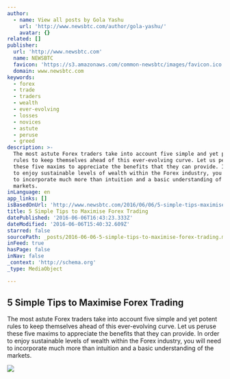 ```yaml
---
author:
  - name: View all posts by Gola Yashu
    url: 'http://www.newsbtc.com/author/gola-yashu/'
    avatar: {}
related: []
publisher:
  url: 'http://www.newsbtc.com'
  name: NEWSBTC
  favicon: 'https://s3.amazonaws.com/common-newsbtc/images/favicon.ico'
  domain: www.newsbtc.com
keywords:
  - forex
  - trade
  - traders
  - wealth
  - ever-evolving
  - losses
  - novices
  - astute
  - peruse
  - greed
description: >-
  The most astute Forex traders take into account five simple and yet potent
  rules to keep themselves ahead of this ever-evolving curve. Let us peruse
  these five maxims to appreciate the benefits that they can provide. In order
  to enjoy sustainable levels of wealth within the Forex industry, you will need
  to incorporate much more than intuition and a basic understanding of the
  markets.
inLanguage: en
app_links: []
isBasedOnUrl: 'http://www.newsbtc.com/2016/06/06/5-simple-tips-maximise-forex-trading/'
title: 5 Simple Tips to Maximise Forex Trading
datePublished: '2016-06-06T16:43:23.333Z'
dateModified: '2016-06-06T15:40:32.609Z'
starred: false
sourcePath: _posts/2016-06-06-5-simple-tips-to-maximise-forex-trading.md
inFeed: true
hasPage: false
inNav: false
_context: 'http://schema.org'
_type: MediaObject

---
```

<article style=""><h1>5 Simple Tips to Maximise Forex Trading</h1><p>The most astute Forex traders take into account five simple and yet potent rules to keep themselves ahead of this ever-evolving curve. Let us peruse these five maxims to appreciate the benefits that they can provide. In order to enjoy sustainable levels of wealth within the Forex industry, you will need to incorporate much more than intuition and a basic understanding of the markets.</p><img src="http://s3.amazonaws.com/main-newsbtc-images/2016/06/06162125/21290395786_e720bc7ee2_z.jpg" /></article>